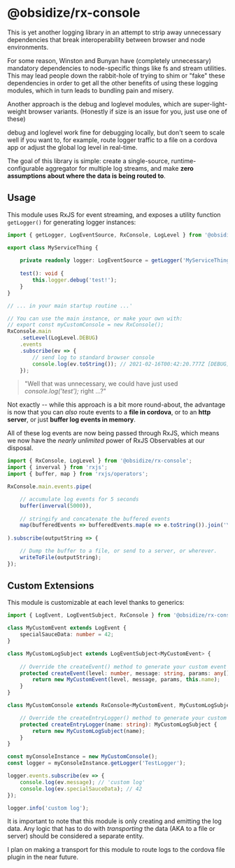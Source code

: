 # @obsidize/rx-console


This is yet another logging library in an attempt to strip away unnecessary dependencies that break
interoperability between browser and node environments.


For some reason, Winston and Bunyan have (completely unnecessary) mandatory dependencies to
node-specific things like fs and stream utilities. This may lead people down the rabbit-hole of
trying to shim or "fake" these dependencies in order to get all the other benefits of using these logging modules, which
in turn leads to bundling pain and misery.


Another approach is the debug and loglevel modules, which are super-light-weight browser variants.
(Honestly if size is an issue for you, just use one of these)


debug and loglevel work fine for debugging locally, but don't seem to scale well if you want to, for example, 
route logger traffic to a file on a cordova app or adjust the global log level in real-time.


The goal of this library is simple: create a single-source, runtime-configurable aggregator for multiple log streams, and make
**zero assumptions about where the data is being routed to**.


## Usage

This module uses RxJS for event streaming, and exposes a utility function ```getLogger()``` for generating logger instances:

```typescript
import { getLogger, LogEventSource, RxConsole, LogLevel } from '@obsidize/rx-console';

export class MyServiceThing {
	
	private readonly logger: LogEventSource = getLogger('MyServiceThing');
	
	test(): void {
		this.logger.debug('test!');
	}
}

// ... in your main startup routine ...'

// You can use the main instance, or make your own with:
// export const myCustomConsole = new RxConsole();
RxConsole.main
	.setLevel(LogLevel.DEBUG)
	.events
	.subscribe(ev => {
		// send log to standard browser console
		console.log(ev.toString()); // 2021-02-16T00:42:20.777Z [DEBUG] [MyServiceThing] test!
	});

```

> "Well that was unnecessary, we could have just used _console.log('test');_ right ...?"

Not exactly -- while this approach is a bit more round-about, the advantage is now that you can _also_ route events 
to a **file in cordova**, or to an **http server**, or just **buffer log events in memory**.

All of these log events are now being passed through RxJS, which means we now have 
the _nearly unlimited_ power of RxJS Observables at our disposal.

```typescript
import { RxConsole, LogLevel } from '@obsidize/rx-console';
import { inverval } from 'rxjs';
import { buffer, map } from 'rxjs/operators';

RxConsole.main.events.pipe(

	// accumulate log events for 5 seconds
	buffer(inverval(5000)),
	
	// stringify and concatenate the buffered events
	map(bufferedEvents => bufferedEvents.map(e => e.toString()).join('\n'))
	
).subscribe(outputString => {

	// Dump the buffer to a file, or send to a server, or wherever.
	writeToFile(outputString);
});

```

## Custom Extensions

This module is customizable at each level thanks to generics:

```typescript
import { LogEvent, LogEventSubject, RxConsole } from '@obsidize/rx-console';

class MyCustomEvent extends LogEvent {
	specialSauceData: number = 42;
}

class MyCustomLogSubject extends LogEventSubject<MyCustomEvent> {
	
	// Override the createEvent() method to generate your custom event type.
	protected createEvent(level: number, message: string, params: any[]): MyCustomEvent {
		return new MyCustomEvent(level, message, params, this.name);
	}
}

class MyCustomConsole extends RxConsole<MyCustomEvent, MyCustomLogSubject> {

	// Override the createEntryLogger() method to generate your custom subject type.
	protected createEntryLogger(name: string): MyCustomLogSubject {
		return new MyCustomLogSubject(name);
	}
}

const myConsoleInstance = new MyCustomConsole();
const logger = myConsoleInstance.getLogger('TestLogger');

logger.events.subscribe(ev => {
	console.log(ev.message); // 'custom log'
	console.log(ev.specialSauceData); // 42
});

logger.info('custom log');

```

It is important to note that this module is only creating and emitting the log data.
Any logic that has to do with _transporting_ the data (AKA to a file or server) should be considered a separate entity.

I plan on making a transport for this module to route logs to the cordova file plugin in the near future.